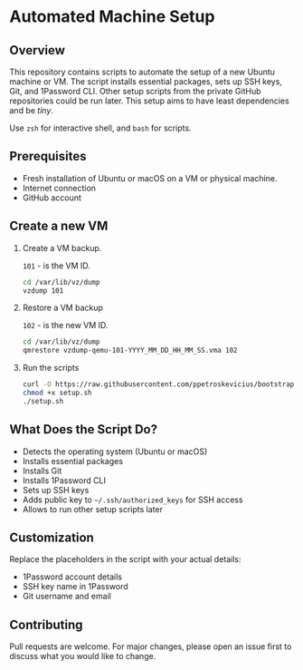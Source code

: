 # Automated Machine Setup

## Overview

This repository contains scripts to automate the setup of a new Ubuntu machine
or VM. The script installs essential packages, sets up SSH keys, Git, and
1Password CLI. Other setup scripts from the private GitHub repositories could
be run later. This setup aims to have least dependencies and be *tiny*.

Use `zsh` for interactive shell, and `bash` for scripts.

## Prerequisites

- Fresh installation of Ubuntu or macOS on a VM or physical machine.
- Internet connection
- GitHub account

## Create a new VM

1. Create a VM backup.

   `101` - is the VM ID.

   ```bash
   cd /var/lib/vz/dump
   vzdump 101
   ```

2. Restore a VM backup

   `102` - is the new VM ID.

   ```bash
   cd /var/lib/vz/dump
   qmrestore vzdump-qemu-101-YYYY_MM_DD_HH_MM_SS.vma 102
   ```

3. Run the scripts

   ```bash
   curl -O https://raw.githubusercontent.com/ppetroskevicius/bootstrap/main/setup.sh
   chmod +x setup.sh
   ./setup.sh
   ```

## What Does the Script Do?

- Detects the operating system (Ubuntu or macOS)
- Installs essential packages
- Installs Git
- Installs 1Password CLI
- Sets up SSH keys
- Adds public key to `~/.ssh/authorized_keys` for SSH access
- Allows to run other setup scripts later

## Customization

Replace the placeholders in the script with your actual details:

- 1Password account details
- SSH key name in 1Password
- Git username and email

## Contributing

Pull requests are welcome. For major changes, please open an issue first to
discuss what you would like to change.
